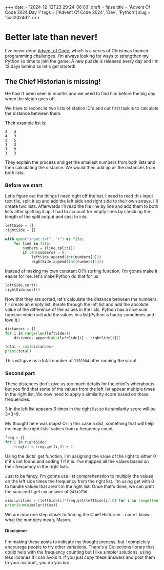 +++
date = '2024-12-12T23:29:24-06:00'
draft = false
title = 'Advent Of Code 2024 Day 1'
tags = ['Advent Of Code 2024', 'Dev', 'Python']
slug = 'aoc2024d1'
+++

# Better late than never!

I've never done [Advent of Code](https://adventofcode.com/), which is a series of Christmas themed programming challenges. I'm always looking for ways to strengthen my Python so time to join the game. 
A new puzzle is released every day and I'm 12 days behind so let's get started!

## The Chief Historian is missing! 

He hasn't been seen in months and we need to find him before the big day when the sleigh goes off.

We have to reconcile two lists of station ID's and our first task is to calculate the distance between them.

Their example list is:

```
3   4
4   3
2   5
1   3
3   9
3   3
```

They explain the process and get the smallest numbers from both lists and then calculating the distance. We would then add up all the distances from both lists.

### Before we start

Let's figure out the things I need right off the bat. I need to read this input text file, split it up and add the left side and right side to their own arrays. I'll create two lists.
Afterwards I'll read the file line by line and add them to both lists after splitting it up. I had to account for empty lines by checking the length of the split output and cast to ints.

```python
leftSide = []
rightSide = []

with open("input.txt", "r") as file:
    for line in file:
        numbers = (line.split())
        if len(numbers) > 0:
            leftSide.append(int(numbers[0]))
            rightSide.append(int(numbers[1]))
```

Instead of making my own constant O(1) sorting function, I'm gonna make it easier for me. let's make Python do that for us.

```python
leftSide.sort()
rightSide.sort()
```

Now that they are sorted, let's calculate the distance between the numbers. I'll create an empty list, iterate through the left list and add the absolute value of the difference of the values in the lists. Python has a nice sum function which will add the values in a list(Python is hacky sometimes and I love it.)

```python
distances = []
for i in range(len(leftSide)):
    distances.append(abs(leftSide[i] - rightSide[i]))

total = sum(distances)
print(total)
```

This will give us a total number of `1189304` after running the script. 


### Second part

These distances don't give us too much details for the chief's wherabouts but you find that some of the values from the left list appear multiple times in the right list. We now need to apply a similarity score based on these frequencies.

3 in the left list appears 3 times in the right list so its similarity score will be 3*3=9. 

My thought here was maps! Or in this case a dict, something that will help me map the right lists' values from a frequency count.

```python
freq = {}
for i in rightSide:
    freq[i] = freq.get(i,0) + 1
```

Using the dicts' get function, I'm assigning the value of the right to either 0 if it's not found and adding 1 if it is. I've mapped all the values based on their frequency in the right lists.

Just to be fancy, I'm gonna use list comprehenstion to multiply the values on the left side times the frequency from the right list. I'm using get with 0 to handle values that aren't in the right list. Once that's done, we can print the sum and I get my answer of `24349736`

```python
similarities = [leftSide[i]*freq.get(leftSide[i],0) for i in range(len(leftSide))]
print(sum(similarities))
```

We are now one step closer to finding the Chief Historian... once I know what the numbers mean, Mason. 

#### Disclaimer

I'm making these posts to indicate my thought process, but I completely encourage people to try other variations. There's a Collections library that could help with the frequency counting but I like simpler solutions, using less libraries if I can avoid it. If you just copy these answers and post them to your account, you do you bro. 
